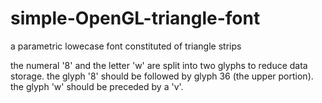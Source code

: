 # simple-OpenGL-triangle-font
a parametric lowecase font constituted of triangle strips

the numeral '8' and the letter 'w' are split into two glyphs to reduce data storage.
the glyph '8' should be followed by glyph 36 (the upper portion).
the glyph 'w' should be preceded by a 'v'.
